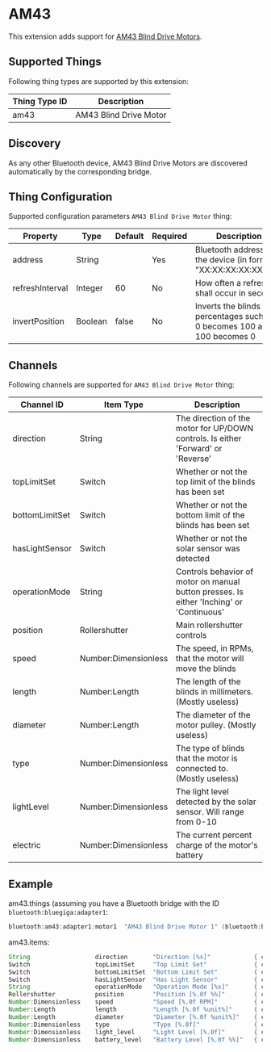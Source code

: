 # AM43

This extension adds support for [AM43 Blind Drive Motors](https://www.a-okmotors.com/am-43/).

## Supported Things

Following thing types are supported by this extension:

| Thing Type ID | Description                   |
|---------------|-------------------------------|
| am43          | AM43 Blind Drive Motor        |

## Discovery

As any other Bluetooth device, AM43 Blind Drive Motors are discovered automatically by the corresponding bridge.

## Thing Configuration

Supported configuration parameters `AM43 Blind Drive Motor` thing:

| Property                        | Type    | Default | Required | Description                                                              |
|---------------------------------|---------|---------|----------|--------------------------------------------------------------------------|
| address                         | String  |         | Yes      | Bluetooth address of the device (in format "XX:XX:XX:XX:XX:XX")          |
| refreshInterval                 | Integer | 60      | No       | How often a refresh shall occur in seconds                               |
| invertPosition                  | Boolean | false   | No       | Inverts the blinds percentages such that 0 becomes 100 and 100 becomes 0 |

## Channels

Following channels are supported for `AM43 Blind Drive Motor` thing:

| Channel ID     | Item Type            | Description                                                                               |
|----------------|----------------------|-------------------------------------------------------------------------------------------|
| direction      | String               | The direction of the motor for UP/DOWN controls. Is either 'Forward' or 'Reverse'         |
| topLimitSet    | Switch               | Whether or not the top limit of the blinds has been set                                   |
| bottomLimitSet | Switch               | Whether or not the bottom limit of the blinds has been set                                |
| hasLightSensor | Switch               | Whether or not the solar sensor was detected                                              |
| operationMode  | String               | Controls behavior of motor on manual button presses. Is either 'Inching' or 'Continuous'  |
| position       | Rollershutter        | Main rollershutter controls                                                               |
| speed          | Number:Dimensionless | The speed, in RPMs, that the motor will move the blinds                                   |
| length         | Number:Length        | The length of the blinds in millimeters. (Mostly useless)                                 |
| diameter       | Number:Length        | The diameter of the motor pulley. (Mostly useless)                                        |
| type           | Number:Dimensionless | The type of blinds that the motor is connected to. (Mostly useless)                       |
| lightLevel     | Number:Dimensionless | The light level detected by the solar sensor. Will range from 0-10                        |
| electric       | Number:Dimensionless | The current percent charge of the motor's battery                                         |

## Example

am43.things (assuming you have a Bluetooth bridge with the ID `bluetooth:bluegiga:adapter1`:

```java
bluetooth:am43:adapter1:motor1  "AM43 Blind Drive Motor 1" (bluetooth:bluegiga:adapter1) [ address="12:34:56:78:9A:BC", refreshInterval=300, invertPosition=false ]
```

am43.items:

```java
String                  direction       "Direction [%s]"            { channel="bluetooth:am43:adapter1:motor1:direction" }
Switch                  topLimitSet     "Top Limit Set"             { channel="bluetooth:am43:adapter1:motor1:topLimitSet" }
Switch                  bottomLimitSet  "Bottom Limit Set"          { channel="bluetooth:am43:adapter1:motor1:bottomLimitSet" }
Switch                  hasLightSensor  "Has Light Sensor"          { channel="bluetooth:am43:adapter1:motor1:hasLightSensor" }
String                  operationMode   "Operation Mode [%s]"       { channel="bluetooth:am43:adapter1:motor1:operationMode" }
Rollershutter           position        "Position [%.0f %%]"        { channel="bluetooth:am43:adapter1:motor1:position" }
Number:Dimensionless    speed           "Speed [%.0f RPM]"          { channel="bluetooth:am43:adapter1:motor1:speed" }
Number:Length           length          "Length [%.0f %unit%]"      { channel="bluetooth:am43:adapter1:motor1:length" }
Number:Length           diameter        "Diameter [%.0f %unit%]"    { channel="bluetooth:am43:adapter1:motor1:diameter" }
Number:Dimensionless    type            "Type [%.0f]"               { channel="bluetooth:am43:adapter1:motor1:type" }
Number:Dimensionless    light_level     "Light Level [%.0f]"        { channel="bluetooth:am43:adapter1:motor1:lightLevel" }
Number:Dimensionless    battery_level   "Battery Level [%.0f %%]"   { channel="bluetooth:am43:adapter1:motor1:electric" }
```
